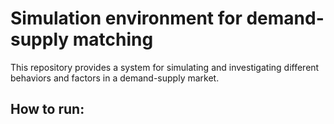 # Simulation environment for demand-supply matching

This repository provides a system for simulating and investigating different behaviors and factors in a demand-supply market.

## How to run:
